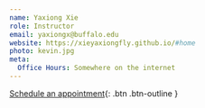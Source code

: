 ```yaml
---
name: Yaxiong Xie
role: Instructor
email: yaxiongx@buffalo.edu 
website: https://xieyaxiongfly.github.io/#home
photo: kevin.jpg
meta:
  Office Hours: Somewhere on the internet
---
```


[Schedule an appointment](#){: .btn .btn-outline }
